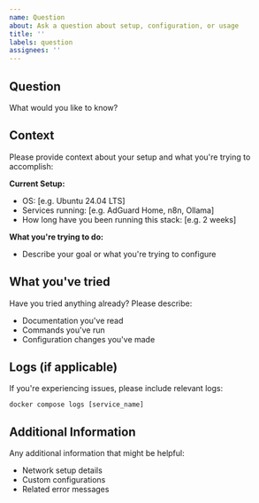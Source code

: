 ```yaml
---
name: Question
about: Ask a question about setup, configuration, or usage
title: ''
labels: question
assignees: ''
---
```


## Question

What would you like to know?

## Context

Please provide context about your setup and what you're trying to accomplish:

**Current Setup:**
- OS: [e.g. Ubuntu 24.04 LTS]
- Services running: [e.g. AdGuard Home, n8n, Ollama]
- How long have you been running this stack: [e.g. 2 weeks]

**What you're trying to do:**
- Describe your goal or what you're trying to configure

## What you've tried

Have you tried anything already? Please describe:
- Documentation you've read
- Commands you've run
- Configuration changes you've made

## Logs (if applicable)

If you're experiencing issues, please include relevant logs:

```
docker compose logs [service_name]
```

## Additional Information

Any additional information that might be helpful:
- Network setup details
- Custom configurations
- Related error messages